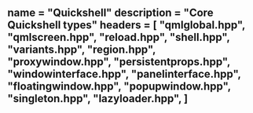 name = "Quickshell"
description = "Core Quickshell types"
headers = [
	"qmlglobal.hpp",
	"qmlscreen.hpp",
	"reload.hpp",
	"shell.hpp",
	"variants.hpp",
	"region.hpp",
	"proxywindow.hpp",
	"persistentprops.hpp",
	"windowinterface.hpp",
	"panelinterface.hpp",
	"floatingwindow.hpp",
	"popupwindow.hpp",
	"singleton.hpp",
	"lazyloader.hpp",
]
-----

